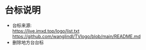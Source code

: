# 台标说明
- 台标来源:<br>
https://live.imxd.top/logo/list.txt<br>
https://github.com/wanglindl/TVlogo/blob/main/README.md<br>
- 删除地方台台标<br>
